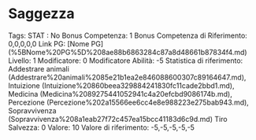 # Saggezza

Tags: STAT
: No
Bonus Competenza: 1
Bonus Competenza di Riferimento: 0,0,0,0,0
Link PG: [Nome PG] (%5BNome%20PG%5D%208ae88b6863284c87a8d48661b87834f4.md)
Livello: 1
Modificatore: 0
Modificatore  Abilità: -5
Statistica di riferimento: Addestrare animali (Addestrare%20animali%2085e21b1ea2e846088600307c89164647.md), Intuizione (Intuizione%20860beea329884241830fc11cade2bbd1.md), Medicina (Medicina%2089275441052941c4a20efcbd9086174b.md), Percezione (Percezione%202a15566ee6cc4e8e988223e275bab943.md), Sopravvivenza (Sopravvivenza%208a1eab27f72c457ea15bcc41183d6c9d.md)
Tiro Salvezza: 0
Valore: 10
Valore di riferimento: -5,-5,-5,-5,-5